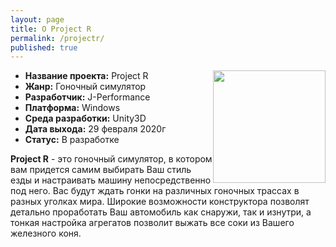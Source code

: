 ```yaml
---
layout: page
title: О Project R
permalink: /projectr/
published: true
---
```


<img style="float: right;" src="{{site.baseurl}}/images/logo/ileb64KuQ0g.jpg" width="180" height="180" >

- **Название проекта:** Project R
- **Жанр:** Гоночный симулятор 
- **Разработчик:** J-Performance 
- **Платформа:** Windows
- **Среда разработки:** Unity3D 
- **Дата выхода:** 29 февраля 2020г
- **Статус:** В разработке

**Project R** - это гоночный симулятор, в котором вам придется самим выбирать Ваш стиль езды и настраивать машину непосредственно под него. Вас будут ждать гонки на различных гоночных трассах в разных уголках мира. Широкие возможности конструктора позволят детально проработать Ваш автомобиль как снаружи, так и изнутри, а тонкая настройка агрегатов позволит выжать все соки из Вашего железного коня.
